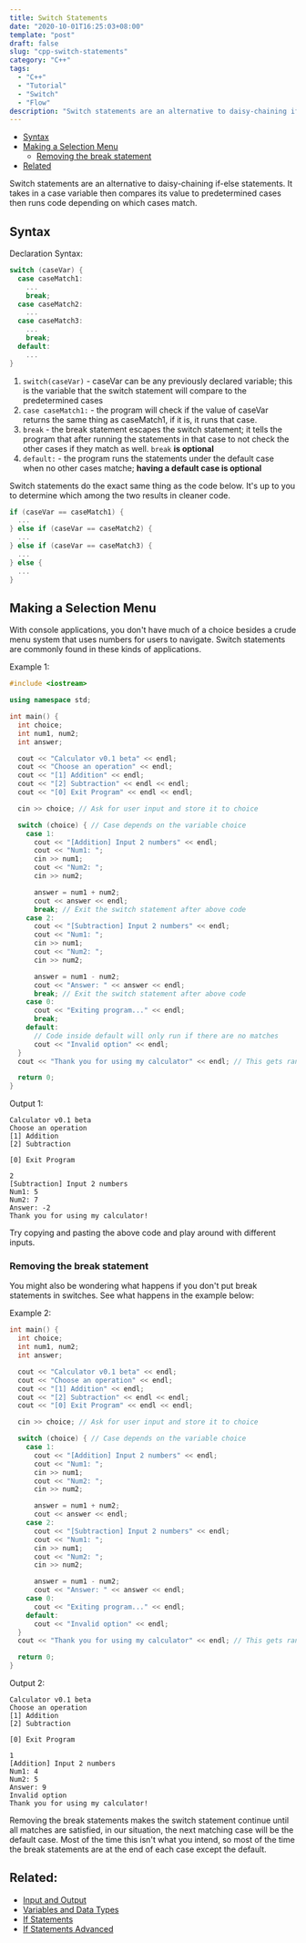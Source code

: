 ```yaml
---
title: Switch Statements 
date: "2020-10-01T16:25:03+08:00"
template: "post"
draft: false 
slug: "cpp-switch-statements"
category: "C++"
tags:
  - "C++"
  - "Tutorial"
  - "Switch"
  - "Flow"
description: "Switch statements are an alternative to daisy-chaining if-else statements. It takes in a case variable then compares its value to predetermined cases then runs code depending on which cases match."
---
```


- [Syntax](#syntax)
- [Making a Selection Menu](#making-a-selection-menu)
  - [Removing the break statement](#removing-the-break-statement)
- [Related](#related)

Switch statements are an alternative to daisy-chaining if-else statements. It takes in a case variable then compares its value to predetermined cases then runs code depending on which cases match.

## Syntax

Declaration Syntax:

```cpp
switch (caseVar) {
  case caseMatch1:
    ...
    break;
  case caseMatch2:
    ...
  case caseMatch3:
    ...
    break;
  default:
    ...
}
```

1. `switch(caseVar)` - caseVar can be any previously declared variable; this is the variable that the switch statement will compare to the predetermined cases
2. `case caseMatch1:` - the program will check if the value of caseVar returns the same thing as caseMatch1, if it is, it runs that case.
3. `break` - the break statement escapes the switch statement; it tells the program that after running the statements in that case to not check the other cases if they match as well. `break` **is optional**
4. `default:` - the program runs the statements under the default case when no other cases matche; **having a default case is optional**

Switch statements do the exact same thing as the code below. It's up to you to determine which among the two results in cleaner code.

```cpp
if (caseVar == caseMatch1) {
  ...
} else if (caseVar == caseMatch2) {
  ...
} else if (caseVar == caseMatch3) {
  ...
} else {
  ...
}
```

## Making a Selection Menu

With console applications, you don't have much of a choice besides a crude menu system that uses numbers for users to navigate. Switch statements are commonly found in these kinds of applications.

Example 1:

```cpp
#include <iostream>

using namespace std;

int main() {
  int choice;
  int num1, num2;
  int answer;

  cout << "Calculator v0.1 beta" << endl;
  cout << "Choose an operation" << endl;
  cout << "[1] Addition" << endl;
  cout << "[2] Subtraction" << endl << endl;
  cout << "[0] Exit Program" << endl << endl;

  cin >> choice; // Ask for user input and store it to choice

  switch (choice) { // Case depends on the variable choice
    case 1:
      cout << "[Addition] Input 2 numbers" << endl;
      cout << "Num1: ";
      cin >> num1;
      cout << "Num2: ";
      cin >> num2;

      answer = num1 + num2;
      cout << answer << endl;
      break; // Exit the switch statement after above code
    case 2:
      cout << "[Subtraction] Input 2 numbers" << endl;
      cout << "Num1: ";
      cin >> num1;
      cout << "Num2: ";
      cin >> num2;

      answer = num1 - num2;
      cout << "Answer: " << answer << endl;
      break; // Exit the switch statement after above code
    case 0:
      cout << "Exiting program..." << endl;
      break;
    default:
      // Code inside default will only run if there are no matches
      cout << "Invalid option" << endl;
  }
  cout << "Thank you for using my calculator" << endl; // This gets ran regardless

  return 0;
}
```

Output 1:

```
Calculator v0.1 beta
Choose an operation
[1] Addition
[2] Subtraction

[0] Exit Program

2
[Subtraction] Input 2 numbers
Num1: 5
Num2: 7
Answer: -2
Thank you for using my calculator!
```

Try copying and pasting the above code and play around with different inputs. 

### Removing the break statement

You might also be wondering what happens if you don't put break statements in switches. See what happens in the example below:

Example 2:

```cpp
int main() {
  int choice;
  int num1, num2;
  int answer;

  cout << "Calculator v0.1 beta" << endl;
  cout << "Choose an operation" << endl;
  cout << "[1] Addition" << endl;
  cout << "[2] Subtraction" << endl << endl;
  cout << "[0] Exit Program" << endl << endl;

  cin >> choice; // Ask for user input and store it to choice

  switch (choice) { // Case depends on the variable choice
    case 1:
      cout << "[Addition] Input 2 numbers" << endl;
      cout << "Num1: ";
      cin >> num1;
      cout << "Num2: ";
      cin >> num2;

      answer = num1 + num2;
      cout << answer << endl;
    case 2:
      cout << "[Subtraction] Input 2 numbers" << endl;
      cout << "Num1: ";
      cin >> num1;
      cout << "Num2: ";
      cin >> num2;

      answer = num1 - num2;
      cout << "Answer: " << answer << endl;
    case 0:
      cout << "Exiting program..." << endl;
    default:
      cout << "Invalid option" << endl;
  }
  cout << "Thank you for using my calculator" << endl; // This gets ran regardless

  return 0;
}
```

Output 2:

```
Calculator v0.1 beta
Choose an operation
[1] Addition
[2] Subtraction

[0] Exit Program

1
[Addition] Input 2 numbers
Num1: 4
Num2: 5
Answer: 9
Invalid option
Thank you for using my calculator!
```

Removing the break statements makes the switch statement continue until all matches are satisfied, in our situation, the next matching case will be the default case. Most of the time this isn't what you intend, so most of the time the break statements are at the end of each case except the default.

## Related:

- [Input and Output](/posts/cpp-input-output)
- [Variables and Data Types](/posts/cpp-variables)
- [If Statements](/posts/cpp-if-statements)
- [If Statements Advanced](/posts/cpp-if-statements-advanced)
